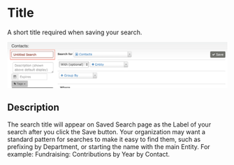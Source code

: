 # Title

A short title required when saving your search.

![Search Title](../../img/Searchkit_Search_Title.png)

## Description

The search title will appear on Saved Search page as the Label of your search after you click the Save button. Your organization may want a standard pattern for searches to make it easy to find them, such as prefixing by Department, or starting the name with the main Entity. For example: Fundraising: Contributions by Year by Contact.
